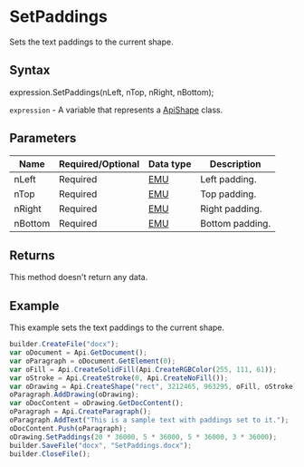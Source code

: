 # SetPaddings

Sets the text paddings to the current shape.

## Syntax

expression.SetPaddings(nLeft, nTop, nRight, nBottom);

`expression` - A variable that represents a [ApiShape](../ApiShape.md) class.

## Parameters

| **Name** | **Required/Optional** | **Data type** | **Description** |
| ------------- | ------------- | ------------- | ------------- |
| nLeft | Required | [EMU](../../../Enumerations/Emu.md) | Left padding. |
| nTop | Required | [EMU](../../../Enumerations/Emu.md) | Top padding. |
| nRight | Required | [EMU](../../../Enumerations/Emu.md) | Right padding. |
| nBottom | Required | [EMU](../../../Enumerations/Emu.md) | Bottom padding. |

## Returns

This method doesn't return any data.

## Example

This example sets the text paddings to the current shape.

```javascript
builder.CreateFile("docx");
var oDocument = Api.GetDocument();
var oParagraph = oDocument.GetElement(0);
var oFill = Api.CreateSolidFill(Api.CreateRGBColor(255, 111, 61));
var oStroke = Api.CreateStroke(0, Api.CreateNoFill());
var oDrawing = Api.CreateShape("rect", 3212465, 963295, oFill, oStroke);
oParagraph.AddDrawing(oDrawing);
var oDocContent = oDrawing.GetDocContent();
oParagraph = Api.CreateParagraph();
oParagraph.AddText("This is a sample text with paddings set to it.");
oDocContent.Push(oParagraph);
oDrawing.SetPaddings(20 * 36000, 5 * 36000, 5 * 36000, 3 * 36000);
builder.SaveFile("docx", "SetPaddings.docx");
builder.CloseFile();
```